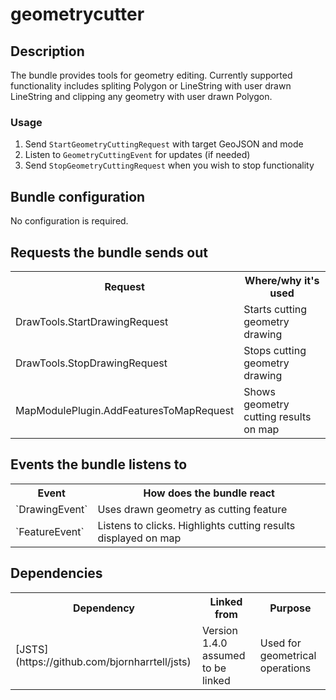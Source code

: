 # geometrycutter

## Description

The bundle provides tools for geometry editing. Currently supported functionality includes spliting Polygon or LineString with user drawn LineString and clipping any geometry with user drawn Polygon.

### Usage
1. Send `StartGeometryCuttingRequest` with target GeoJSON and mode
2. Listen to `GeometryCuttingEvent` for updates (if needed)
3. Send `StopGeometryCuttingRequest` when you wish to stop functionality


## Bundle configuration

No configuration is required.


## Requests the bundle sends out

<table class="table">
  <tr>
    <th>Request</th><th> Where/why it's used</th>
  </tr>
  <tr>
    <td>DrawTools.StartDrawingRequest</td><td>Starts cutting geometry drawing</td>
  </tr>
  <tr>
    <td>DrawTools.StopDrawingRequest</td><td>Stops cutting geometry drawing</td>
  </tr>
  <tr>
    <td>MapModulePlugin.AddFeaturesToMapRequest</td><td>Shows geometry cutting results on map</td>
  </tr>
</table>

## Events the bundle listens to

<table class="table">
  <tr>
    <th>Event</th><th>How does the bundle react</th>
  </tr>
  <tr>
    <td>`DrawingEvent`</td><td>Uses drawn geometry as cutting feature</td>
  </tr>
  <tr>
    <td>`FeatureEvent`</td><td>Listens to clicks. Highlights cutting results displayed on map</td>
  </tr>
</table>

## Dependencies

<table class="table">
  <tr>
    <th> Dependency </th><th> Linked from </th><th> Purpose</th>
  </tr>
  <tr>
    <td> [JSTS](https://github.com/bjornharrtell/jsts) </td>
    <td> Version 1.4.0 assumed to be linked </td>
    <td> Used for geometrical operations </td>
  </tr>
</table>
